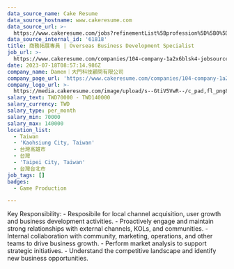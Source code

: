 ```yaml
---
data_source_name: Cake Resume
data_source_hostname: www.cakeresume.com
data_source_url: >-
  https://www.cakeresume.com/jobs?refinementList%5Bprofession%5D%5B0%5D=game-production&range%5Bsalary_range%5D%5Bmin%5D=100000
data_source_internal_id: '61818'
title: 商務拓展專員 | Overseas Business Development Specialist
job_url: >-
  https://www.cakeresume.com/companies/104-company-1a2x6blsk4-jobsource-checkc/jobs/435439
date: 2023-07-18T08:57:14.986Z
company_name: Damen｜大門科技顧問有限公司
company_page_url: 'https://www.cakeresume.com/companies/104-company-1a2x6blsk4-jobsource-checkc'
company_logo_url: >-
  https://media.cakeresume.com/image/upload/s--GtiV5VwR--/c_pad,fl_png8,h_200,w_200/v1646201383/pofi2jhlu0mntvkhdyiw.png
salary_text: TWD70000 - TWD140000
salary_currency: TWD
salary_type: per_month
salary_min: 70000
salary_max: 140000
location_list:
  - Taiwan
  - 'Kaohsiung City, Taiwan'
  - 台灣高雄市
  - 台灣
  - 'Taipei City, Taiwan'
  - 台灣台北市
job_tags: []
badges:
  - Game Production

---
```


Key Responsibility: - Resposibile for local channel acquisition, user growth and business development activities. - Proactively engage and maintain strong relationships with external channels, KOLs, and communities. - Internal collaboration with community, marketing, operations, and other teams to drive business growth. - Perform market analysis to support strategic initiatives. - Understand the competitive landscape and identify new business opportunities.